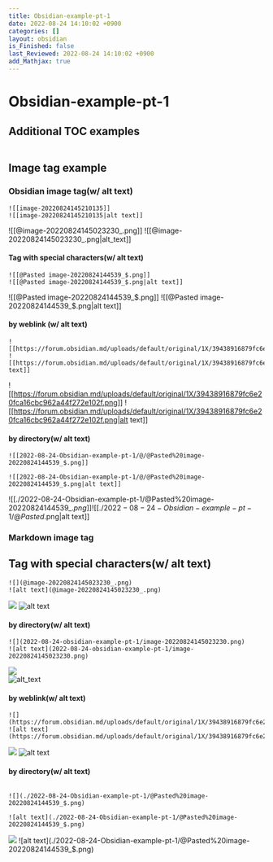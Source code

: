 ```yaml
---
title: Obsidian-example-pt-1
date: 2022-08-24 14:10:02 +0900
categories: []
layout: obsidian
is_Finished: false
last_Reviewed: 2022-08-24 14:10:02 +0900
add_Mathjax: true
---
```


# Obsidian-example-pt-1
## Additional TOC examples

```toc
```
## Image tag example
### Obsidian image tag(w/ alt text)
```
![[image-20220824145210135]]
![[image-20220824145210135|alt text]]
```
![[@image-20220824145023230_.png]]
![[@image-20220824145023230_.png|alt_text]]

#### Tag with special characters(w/ alt text)
```
![[@Pasted image-20220824144539_$.png]]
![[@Pasted image-20220824144539_$.png|alt text]]
```
![[@Pasted image-20220824144539_$.png]]
![[@Pasted image-20220824144539_$.png|alt text]]

#### by weblink (w/ alt text)
```
![[https://forum.obsidian.md/uploads/default/original/1X/39438916879fc6e20fca16cbc962a44f272e102f.png]]
![[https://forum.obsidian.md/uploads/default/original/1X/39438916879fc6e20fca16cbc962a44f272e102f.png|alt text]]
```
![[https://forum.obsidian.md/uploads/default/original/1X/39438916879fc6e20fca16cbc962a44f272e102f.png]]
![[https://forum.obsidian.md/uploads/default/original/1X/39438916879fc6e20fca16cbc962a44f272e102f.png|alt text]]

#### by directory(w/ alt text)
```
![[2022-08-24-Obsidian-example-pt-1/@/@Pasted%20image-20220824144539_$.png]]

![[2022-08-24-Obsidian-example-pt-1/@/@Pasted%20image-20220824144539_$.png|alt text]]
```
![[./2022-08-24-Obsidian-example-pt-1/@Pasted%20image-20220824144539_$.png]]
![[./2022-08-24-Obsidian-example-pt-1/@Pasted%20image-20220824144539_$.png|alt text]]

### Markdown image tag
## Tag with special characters(w/ alt text)
```
![](@image-20220824145023230_.png)
![alt text](@image-20220824145023230_.png)
```
![](@image-20220824145023230_.png)
![alt text](@image-20220824145023230_.png)

#### by directory(w/ alt text)
```
![](2022-08-24-obsidian-example-pt-1/image-20220824145023230.png)	
![alt text](2022-08-24-obsidian-example-pt-1/image-20220824145023230.png)	
```
![](@image-20220824145023230_.png)	
![alt_text](@image-20220824145023230_.png)

#### by weblink(w/ alt text)
```
![](https://forum.obsidian.md/uploads/default/original/1X/39438916879fc6e20fca16cbc962a44f272e102f.png)
![alt text](https://forum.obsidian.md/uploads/default/original/1X/39438916879fc6e20fca16cbc962a44f272e102f.png)
```
![](https://forum.obsidian.md/uploads/default/original/1X/39438916879fc6e20fca16cbc962a44f272e102f.png)
![alt text](https://forum.obsidian.md/uploads/default/original/1X/39438916879fc6e20fca16cbc962a44f272e102f.png)

#### by directory(w/ alt text)
```

![](./2022-08-24-Obsidian-example-pt-1/@Pasted%20image-20220824144539_$.png)

![alt text](./2022-08-24-Obsidian-example-pt-1/@Pasted%20image-20220824144539_$.png)
```
![](./2022-08-24-Obsidian-example-pt-1/@Pasted%20image-20220824144539_$.png)
![alt text](./2022-08-24-Obsidian-example-pt-1/@Pasted%20image-20220824144539_$.png)